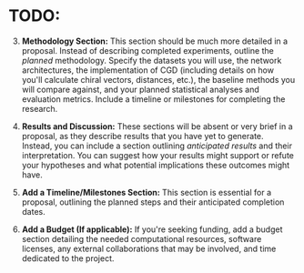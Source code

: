 # TODO:

3.  **Methodology Section:** This section should be much more detailed in a proposal.  Instead of describing completed experiments, outline the *planned* methodology. Specify the datasets you will use, the network architectures, the implementation of CGD (including details on how you'll calculate chiral vectors, distances, etc.), the baseline methods you will compare against, and your planned statistical analyses and evaluation metrics. Include a timeline or milestones for completing the research.

4.  **Results and Discussion:**  These sections will be absent or very brief in a proposal, as they describe results that you have yet to generate.  Instead, you can include a section outlining *anticipated results* and their interpretation. You can suggest how your results might support or refute your hypotheses and what potential implications these outcomes might have.

6.  **Add a Timeline/Milestones Section:**  This section is essential for a proposal, outlining the planned steps and their anticipated completion dates.

7.  **Add a Budget (If applicable):** If you're seeking funding, add a budget section detailing the needed computational resources, software licenses, any external collaborations that may be involved, and time dedicated to the project.




